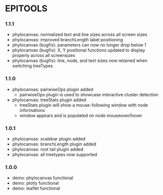 # EPITOOLS

### 1.1.1
- phylocanvas: normalized text and line sizes across all screen sizes
- phylocanvas: improved branchLength label positioning
- phylocanvas (bugfix): parameters can now no longer drop below 1
- phylocanvas (bugfix): X, Y positional functions updated to display properly across all screensizes
- phylocanvas (bugfix): line, node, and text sizes now retained when switching treeTypes

### 1.1.0
+ phylocanvas: pairwiseOps plugin added
  - pairwiseOps plugin is used to showcase interactive cluster detection
+ phylocanvas: treeStats plugin added
  - treeStats plugin will show a mouse-following window with node informations
  - window appears and is populated on node mouseover/hover

### 1.0.1
- phylocanvas: scalebar plugin added
- phylocanvas: branchLength plugin added
- phylocanvas: root tail plugin added
- phylocanvas: all treetypes now supported

### 1.0.0
- demo: phylocanvas functional
- demo: plotly functional
- demo: leaflet functional
